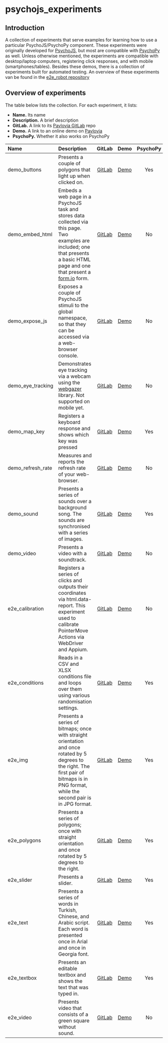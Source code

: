 # psychojs_experiments
## Introduction
A collection of experiments that serve examples for learning how to use a particular PsychoJS/PsychoPy component. These experiments were originally developed for [PsychoJS](https://github.com/psychopy/psychojs), but most are compatible with [PsychoPy](https://github.com/psychopy/psychopy) as well. Unless otherwise mentioned, the experiments are compatible with desktop/laptop computers, registering click responses, and with mobile (smartphones/tables). Besides these demos, there is a collection of experiments built for automated testing. An overview of these experiments van be found in the [e2e_robot repository](https://github.com/tpronk/e2e_robot/blob/master/README.md#overview-of-tests)

## Overview of experiments
The table below lists the collection. For each experiment, it lists:
* **Name.** Its name
* **Description.** A brief description
* **GitLab.** A link to its [Pavlovia GitLab](https://gitlab.pavlovia.org) repo
* **Demo.** A link to an online demo on [Pavlovia](pavlovia.org)
* **PsychoPy.** Whether it also works on PsychoPy

Name | Description | GitLab | Demo | PsychoPy 
:--- | :--- | :---: | :---: | :---:
demo_buttons | Presents a couple of polygons that light up when clicked on. | [GitLab](https://gitlab.pavlovia.org/tpronk/demo_buttons) | [Demo](https://run.pavlovia.org/tpronk/demo_buttons/html) | Yes 
demo_embed_html | Embeds a web page in a PsychoJS task and stores data collected via this page. Two examples are included; one that presents a basic HTML page and one that present a [form.io](https://formio.github.io/formio.js/) form. | [GitLab](https://gitlab.pavlovia.org/tpronk/demo_embed_html) | [Demo](https://run.pavlovia.org/tpronk/demo_embed_html/html) | No 
demo_expose_js | Exposes a couple of PsychoJS stimuli to the global namespace, so that they can be accessed via a web-browser console. | [GitLab](https://gitlab.pavlovia.org/tpronk/demo_expose_js) | [Demo](https://run.pavlovia.org/tpronk/demo_expose_js/html/) | No 
demo_eye_tracking | Demonstrates eye tracking via a webcam using the [webgazer](https://webgazer.cs.brown.edu/) library. Not supported on mobile yet. | [GitLab](https://gitlab.pavlovia.org/tpronk/demo_eye_tracking) | [Demo](https://run.pavlovia.org/tpronk/demo_eye_tracking) | No 
demo_map_key | Registers a keyboard response and shows which key was pressed | [GitLab](https://gitlab.pavlovia.org/tpronk/demo_map_key/) | [Demo](https://run.pavlovia.org/tpronk/demo_map_key/) | Yes
demo_refresh_rate | Measures and reports the refresh rate of your web-browser. | [GitLab](https://gitlab.pavlovia.org/tpronk/demo_refresh_rate) | [Demo](https://run.pavlovia.org/tpronk/demo_refresh_rate) | No 
demo_sound | Presents a series of sounds over a background song. The sounds are synchronised with a series of images. | [GitLab](https://gitlab.pavlovia.org/tpronk/demo_sound) | [Demo](https://run.pavlovia.org/tpronk/demo_sound/html) | Yes
demo_video | Presents a video with a soundtrack. | [GitLab](https://gitlab.pavlovia.org/tpronk/demo_video) | [Demo](https://run.pavlovia.org/tpronk/demo_video/html) | No
e2e_calibration | Registers a series of clicks and outputs their coordinates via html.data-report. This experiment used to calibrate PointerMove Actions via WebDriver and Appium. | [GitLab](https://gitlab.pavlovia.org/tpronk/e2e_calibration) | [Demo](https://run.pavlovia.org/tpronk/e2e_calibration) | No
e2e_conditions | Reads in a CSV and XLSX conditions file and loops over them using various randomisation settings. | [GitLab](https://gitlab.pavlovia.org/tpronk/e2e_conditions) | [Demo](https://run.pavlovia.org/tpronk/e2e_conditions/html) | Yes
e2e_img | Presents a series of bitmaps; once with straight orientation and once rotated by 5 degrees to the right. The first pair of bitmaps is in PNG format, while the second pair is in JPG format. | [GitLab](https://gitlab.pavlovia.org/tpronk/e2e_img) | [Demo](https://run.pavlovia.org/tpronk/e2e_img/html) | Yes
e2e_polygons | Presents a series of polygons; once with straight orientation and once rotated by 5 degrees to the right. | [GitLab](https://gitlab.pavlovia.org/tpronk/e2e_polygons) | [Demo](https://run.pavlovia.org/tpronk/e2e_polygons/html) | Yes
e2e_slider | Presents a slider. | [GitLab](https://gitlab.pavlovia.org/tpronk/e2e_slider) | [Demo](https://run.pavlovia.org/tpronk/e2e_slider) | Yes
e2e_text | Presents a series of words in Turkish, Chinese, and Arabic script. Each word is presented once in Arial and once in Georgia font. | [GitLab](https://gitlab.pavlovia.org/tpronk/e2e_text) | [Demo](https://run.pavlovia.org/tpronk/e2e_text/html) | Yes
e2e_textbox | Presents an editable textbox and shows the text that was typed in. | [GitLab](https://gitlab.pavlovia.org/tpronk/e2e_textbox) | [Demo](https://run.pavlovia.org/tpronk/e2e_textbox/html) | Yes
e2e_video | Presents video that consists of a green square without sound. | [GitLab](https://gitlab.pavlovia.org/tpronk/e2e_video) | [Demo](https://run.pavlovia.org/tpronk/e2e_video) | No
